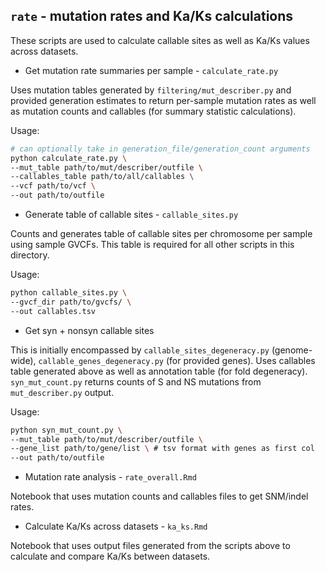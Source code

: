 ## `rate` - mutation rates and Ka/Ks calculations

These scripts are used to calculate callable sites as well as
Ka/Ks values across datasets.

- Get mutation rate summaries per sample - `calculate_rate.py`

Uses mutation tables generated by `filtering/mut_describer.py` and provided
generation estimates to return per-sample mutation rates as well as mutation
counts and callables (for summary statistic calculations). 

Usage: 

```bash
# can optionally take in generation_file/generation_count arguments
python calculate_rate.py \
--mut_table path/to/mut/describer/outfile \
--callables_table path/to/all/callables \
--vcf path/to/vcf \
--out path/to/outfile
```

- Generate table of callable sites - `callable_sites.py`

Counts and generates table of callable sites per chromosome per sample using
sample GVCFs. This table is required for all other scripts in this directory.

Usage:

```bash
python callable_sites.py \
--gvcf_dir path/to/gvcfs/ \
--out callables.tsv
```

- Get syn + nonsyn callable sites

This is initially encompassed by `callable_sites_degeneracy.py` (genome-wide), 
`callable_genes_degeneracy.py` (for provided genes). Uses callables
table generated above as well as annotation table (for fold degeneracy).
`syn_mut_count.py` returns counts of S and NS mutations from `mut_describer.py`
output. 

Usage:

```bash
python syn_mut_count.py \
--mut_table path/to/mut/describer/outfile \
--gene_list path/to/gene/list \ # tsv format with genes as first col
--out path/to/outfile
```

- Mutation rate analysis - `rate_overall.Rmd`

Notebook that uses mutation counts and callables files to get SNM/indel rates.

- Calculate Ka/Ks across datasets - `ka_ks.Rmd`

Notebook that uses output files generated from the scripts above
to calculate and compare Ka/Ks between datasets. 
